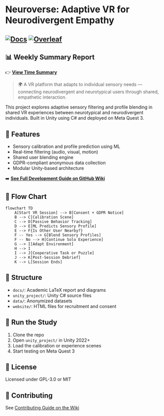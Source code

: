 # Neuroverse: Adaptive VR for Neurodivergent Empathy
[![Docs](https://img.shields.io/badge/wiki-Documentation-blue?logo=github)](https://github.com/Ziforge/Neuroverse/wiki)
[![Overleaf](https://img.shields.io/badge/View%20Thesis-Overleaf-brightgreen?logo=Overleaf&logoColor=white)](https://www.overleaf.com/read/nddwcrqrpbcs#c4cd87)
---
## 📊 Weekly Summary Report

👉 [**View Time Summary**](https://github.com/Ziforge/Neuroverse/blob/main/summary/weekly-time-summary.md)

> 🌍 A VR platform that adapts to individual sensory needs — connecting neurodivergent and neurotypical users through shared, empathetic interaction.

This project explores adaptive sensory filtering and profile blending in shared VR experiences between neurotypical and neurodivergent individuals. Built in Unity using C# and deployed on Meta Quest 3.

## 🧠 Features

- Sensory calibration and profile prediction using ML
- Real-time filtering (audio, visual, motion)
- Shared user blending engine
- GDPR-compliant anonymous data collection
- Modular Unity-based architecture

➡️ **[See Full Development Guide on GitHub Wiki](https://github.com/Ziforge/Neuroverse/wiki/Development-Setup-Guide)**


## 🔁 Flow Chart

```mermaid
flowchart TD
    A[Start VR Session] --> B[Consent + GDPR Notice]
    B --> C[Calibration Scene]
    C --> D[Passive Behavior Tracking]
    D --> E[ML Predicts Sensory Profile]
    E --> F{Is Other User Nearby?}
    F -- Yes --> G[Blend Sensory Profiles]
    F -- No --> H[Continue Solo Experience]
    G --> I[Adapt Environment]
    H --> I
    I --> J[Cooperative Task or Puzzle]
    J --> K[Post-Session Debrief]
    K --> L[Session Ends]
```


## 📂 Structure

- `docs/`: Academic LaTeX report and diagrams  
- `unity_project/`: Unity C# source files  
- `data/`: Anonymized datasets  
- `website/`: HTML files for recruitment and consent  

## 🧪 Run the Study

1. Clone the repo  
2. Open `unity_project/` in Unity 2022+  
3. Load the calibration or experience scenes  
4. Start testing on Meta Quest 3  

## 📜 License

Licensed under GPL-3.0 or MIT

## 👥 Contributing

See [Contributing Guide on the Wiki](https://github.com/Ziforge/Neuroverse/wiki/Contributing‐to‐Neuroverse)
